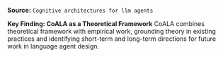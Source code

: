 **Source:** `Cognitive architectures for llm agents`

**Key Finding: CoALA as a Theoretical Framework**
CoALA combines theoretical framework with empirical work, grounding theory in existing practices and identifying short-term and long-term directions for future work in language agent design.
